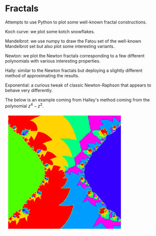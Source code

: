 # Fractals
Attempts to use Python to plot some well-known fractal constructions.

Koch curve: we plot some kotch snowflakes.

Mandelbrot: we use numpy to draw the Fatou set of the well-known Mandelbrot set but also plot some interesting variants.

Newton: we plot the Newton fractals corresponding to a few different polynomials with various interesting properties. 

Hally: similar to the Newton fractals but deploying a slightly different method of approximating the results. 

Exponential: a curious tweak of classic Newton-Raphson that appears to behave very differently.

The below is an example coming from Halley's method coming from the polynomial $z^4-z^2$.

![Halley Fractal](https://github.com/MathmoBen/Fractals/blob/main/Hally.png)
